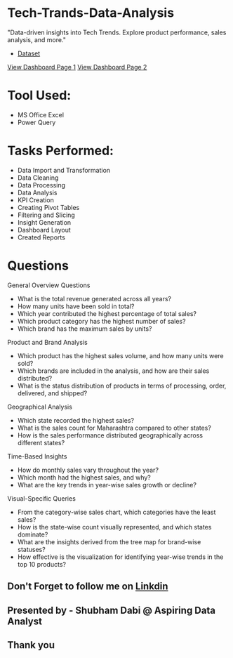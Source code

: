 # Tech-Trands-Data-Analysis
"Data-driven insights into Tech Trends. Explore product performance, sales analysis, and more."
- <a href= "https://github.com/shubhamdabi2024/Tech-Trands-Data-Analysis/blob/main/Tech%20Trands%20Data.xlsx">Dataset</a>

<a href= "https://github.com/shubhamdabi2024/Tech-Trands-Data-Analysis/blob/main/Tech%20Trands%20Page%201.png">View Dashboard Page 1</a>
<a href= "https://github.com/shubhamdabi2024/Tech-Trands-Data-Analysis/blob/main/Tech%20Trands%20Page%202.png">View Dashboard Page 2</a>

# Tool Used:
- MS Office Excel
- Power Query

# Tasks Performed:
- Data Import and Transformation
- Data Cleaning
- Data Processing
- Data Analysis
- KPI Creation
- Creating Pivot Tables
- Filtering and Slicing
- Insight Generation
- Dashboard Layout
- Created Reports


# Questions
General Overview Questions
- What is the total revenue generated across all years?
- How many units have been sold in total?
- Which year contributed the highest percentage of total sales?
- Which product category has the highest number of sales?
- Which brand has the maximum sales by units?

Product and Brand Analysis
- Which product has the highest sales volume, and how many units were sold?
- Which brands are included in the analysis, and how are their sales distributed?
- What is the status distribution of products in terms of processing, order, delivered, and shipped?

Geographical Analysis
- Which state recorded the highest sales?
- What is the sales count for Maharashtra compared to other states?
- How is the sales performance distributed geographically across different states?

Time-Based Insights
- How do monthly sales vary throughout the year?
- Which month had the highest sales, and why?
- What are the key trends in year-wise sales growth or decline?

Visual-Specific Queries
- From the category-wise sales chart, which categories have the least sales?
- How is the state-wise count visually represented, and which states dominate?
- What are the insights derived from the tree map for brand-wise statuses?
- How effective is the visualization for identifying year-wise trends in the top 10 products?

## Don't Forget to follow me on  <a href= "https://www.linkedin.com/in/shubham-dabi-9175992b1?lipi=urn%3Ali%3Apage%3Ad_flagship3_profile_view_base_contact_details%3BzwKecuw4RcqtZJIfbfkl%2Fg%3D%3D">Linkdin</a>


## Presented by - Shubham Dabi @ Aspiring Data Analyst
## Thank you

